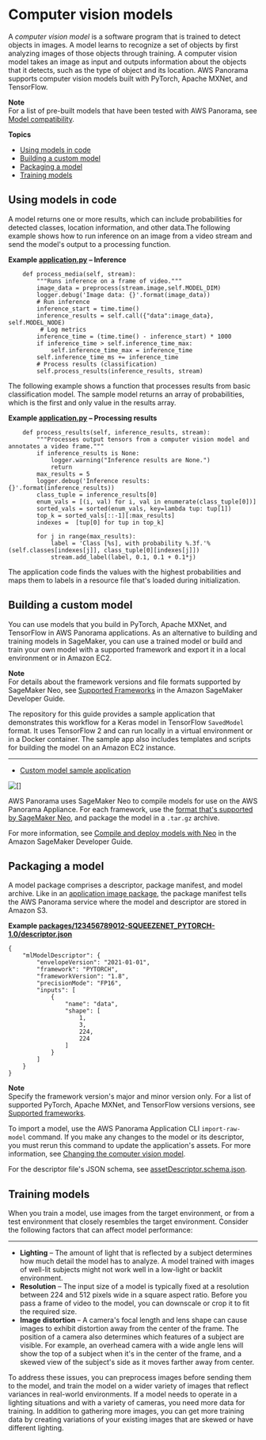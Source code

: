 # Computer vision models<a name="applications-models"></a>

A *computer vision model* is a software program that is trained to detect objects in images\. A model learns to recognize a set of objects by first analyzing images of those objects through training\. A computer vision model takes an image as input and outputs information about the objects that it detects, such as the type of object and its location\. AWS Panorama supports computer vision models built with PyTorch, Apache MXNet, and TensorFlow\.

**Note**  
For a list of pre\-built models that have been tested with AWS Panorama, see [Model compatibility](https://github.com/awsdocs/aws-panorama-developer-guide/blob/main/resources/model-compatibility.md)\.

**Topics**
+ [Using models in code](#applications-models-using)
+ [Building a custom model](#applications-models-custom)
+ [Packaging a model](#applications-models-package)
+ [Training models](#applications-models-training)

## Using models in code<a name="applications-models-using"></a>

A model returns one or more results, which can include probabilities for detected classes, location information, and other data\.The following example shows how to run inference on an image from a video stream and send the model's output to a processing function\.

**Example [application\.py](https://github.com/awsdocs/aws-panorama-developer-guide/blob/main/sample-apps/aws-panorama-sample/packages/123456789012-SAMPLE_CODE-1.0/application.py) – Inference**  

```
    def process_media(self, stream):
        """Runs inference on a frame of video."""
        image_data = preprocess(stream.image,self.MODEL_DIM)
        logger.debug('Image data: {}'.format(image_data))
        # Run inference
        inference_start = time.time()
        inference_results = self.call({"data":image_data}, self.MODEL_NODE)
         # Log metrics
        inference_time = (time.time() - inference_start) * 1000
        if inference_time > self.inference_time_max:
            self.inference_time_max = inference_time
        self.inference_time_ms += inference_time
        # Process results (classification)
        self.process_results(inference_results, stream)
```

The following example shows a function that processes results from basic classification model\. The sample model returns an array of probabilities, which is the first and only value in the results array\.

**Example [application\.py](https://github.com/awsdocs/aws-panorama-developer-guide/blob/main/sample-apps/aws-panorama-sample/packages/123456789012-SAMPLE_CODE-1.0/application.py) – Processing results**  

```
    def process_results(self, inference_results, stream):
        """Processes output tensors from a computer vision model and annotates a video frame."""
        if inference_results is None:
            logger.warning("Inference results are None.")
            return
        max_results = 5
        logger.debug('Inference results: {}'.format(inference_results))
        class_tuple = inference_results[0]
        enum_vals = [(i, val) for i, val in enumerate(class_tuple[0])]
        sorted_vals = sorted(enum_vals, key=lambda tup: tup[1])
        top_k = sorted_vals[::-1][:max_results]
        indexes =  [tup[0] for tup in top_k]

        for j in range(max_results):
            label = 'Class [%s], with probability %.3f.'% (self.classes[indexes[j]], class_tuple[0][indexes[j]])
            stream.add_label(label, 0.1, 0.1 + 0.1*j)
```

The application code finds the values with the highest probabilities and maps them to labels in a resource file that's loaded during initialization\.

## Building a custom model<a name="applications-models-custom"></a>

You can use models that you build in PyTorch, Apache MXNet, and TensorFlow in AWS Panorama applications\. As an alternative to building and training models in SageMaker, you can use a trained model or build and train your own model with a supported framework and export it in a local environment or in Amazon EC2\.

**Note**  
For details about the framework versions and file formats supported by SageMaker Neo, see [Supported Frameworks](https://docs.aws.amazon.com/sagemaker/latest/dg/neo-supported-devices-edge-frameworks.html) in the Amazon SageMaker Developer Guide\.

The repository for this guide provides a sample application that demonstrates this workflow for a Keras model in TensorFlow `SavedModel` format\. It uses TensorFlow 2 and can run locally in a virtual environment or in a Docker container\. The sample app also includes templates and scripts for building the model on an Amazon EC2 instance\.

****
+ [Custom model sample application](https://github.com/awsdocs/aws-panorama-developer-guide/blob/main/sample-apps/custom-model)

![\[\]](http://docs.aws.amazon.com/panorama/latest/dev/images/sample-custom-model.png)

AWS Panorama uses SageMaker Neo to compile models for use on the AWS Panorama Appliance\. For each framework, use the [format that's supported by SageMaker Neo](https://docs.aws.amazon.com/sagemaker/latest/dg/neo-compilation-preparing-model.html), and package the model in a `.tar.gz` archive\.

For more information, see [Compile and deploy models with Neo](https://docs.aws.amazon.com/sagemaker/latest/dg/neo.html) in the Amazon SageMaker Developer Guide\.

## Packaging a model<a name="applications-models-package"></a>

A model package comprises a descriptor, package manifest, and model archive\. Like in an [application image package](applications-image.md), the package manifest tells the AWS Panorama service where the model and descriptor are stored in Amazon S3\. 

**Example [packages/123456789012\-SQUEEZENET\_PYTORCH\-1\.0/descriptor\.json](https://github.com/awsdocs/aws-panorama-developer-guide/blob/main/sample-apps/aws-panorama-sample/packages/123456789012-SQUEEZENET_PYTORCH-1.0/descriptor.json)**  

```
{
    "mlModelDescriptor": {
        "envelopeVersion": "2021-01-01",
        "framework": "PYTORCH",
        "frameworkVersion": "1.8",
        "precisionMode": "FP16",
        "inputs": [
            {
                "name": "data",
                "shape": [
                    1,
                    3,
                    224,
                    224
                ]
            }
        ]
    }
}
```

**Note**  
Specify the framework version's major and minor version only\. For a list of supported PyTorch, Apache MXNet, and TensorFlow versions versions, see [Supported frameworks](https://docs.aws.amazon.com/sagemaker/latest/dg/neo-supported-devices-edge-frameworks.html)\.

To import a model, use the AWS Panorama Application CLI `import-raw-model` command\. If you make any changes to the model or its descriptor, you must rerun this command to update the application's assets\. For more information, see [Changing the computer vision model](gettingstarted-sample.md#gettingstarted-sample-model)\.

For the descriptor file's JSON schema, see [assetDescriptor\.schema\.json](https://github.com/awsdocs/aws-panorama-developer-guide/blob/main/resources/manifest-schema/ver_2021-01-01/assetDescriptor.schema.json)\.

## Training models<a name="applications-models-training"></a>

When you train a model, use images from the target environment, or from a test environment that closely resembles the target environment\. Consider the following factors that can affect model performance:

****
+ **Lighting** – The amount of light that is reflected by a subject determines how much detail the model has to analyze\. A model trained with images of well\-lit subjects might not work well in a low\-light or backlit environment\.
+ **Resolution** – The input size of a model is typically fixed at a resolution between 224 and 512 pixels wide in a square aspect ratio\. Before you pass a frame of video to the model, you can downscale or crop it to fit the required size\.
+ **Image distortion** – A camera's focal length and lens shape can cause images to exhibit distortion away from the center of the frame\. The position of a camera also determines which features of a subject are visible\. For example, an overhead camera with a wide angle lens will show the top of a subject when it's in the center of the frame, and a skewed view of the subject's side as it moves farther away from center\.

To address these issues, you can preprocess images before sending them to the model, and train the model on a wider variety of images that reflect variances in real\-world environments\. If a model needs to operate in a lighting situations and with a variety of cameras, you need more data for training\. In addition to gathering more images, you can get more training data by creating variations of your existing images that are skewed or have different lighting\.